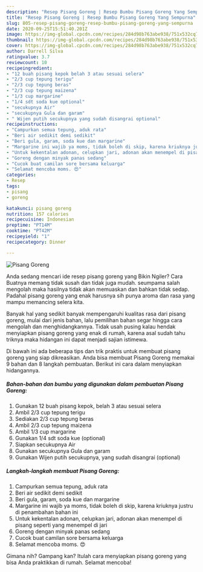 ```yaml
---
description: "Resep Pisang Goreng | Resep Bumbu Pisang Goreng Yang Sempurna"
title: "Resep Pisang Goreng | Resep Bumbu Pisang Goreng Yang Sempurna"
slug: 805-resep-pisang-goreng-resep-bumbu-pisang-goreng-yang-sempurna
date: 2020-09-25T15:51:40.201Z
image: https://img-global.cpcdn.com/recipes/284d98b763abe938/751x532cq70/pisang-goreng-foto-resep-utama.jpg
thumbnail: https://img-global.cpcdn.com/recipes/284d98b763abe938/751x532cq70/pisang-goreng-foto-resep-utama.jpg
cover: https://img-global.cpcdn.com/recipes/284d98b763abe938/751x532cq70/pisang-goreng-foto-resep-utama.jpg
author: Darrell Silva
ratingvalue: 3.7
reviewcount: 10
recipeingredient:
- "12 buah pisang kepok belah 3 atau sesuai selera"
- "2/3 cup tepung terigu"
- "2/3 cup tepung beras"
- "2/3 cup tepung maizena"
- "1/3 cup margarine"
- "1/4 sdt soda kue optional"
- "secukupnya Air"
- "secukupnya Gula dan garam"
- " Wijen putih secukupnya yang sudah disangrai optional"
recipeinstructions:
- "Campurkan semua tepung, aduk rata"
- "Beri air sedikit demi sedikit"
- "Beri gula, garam, soda kue dan margarine"
- "Margarine ini wajib ya moms, tidak boleh di skip, karena kriuknya justru di penambahan bahan ini"
- "Untuk kekentalan adonan, celupkan jari, adonan akan menempel di pisang seperti yang menempel di jari"
- "Goreng dengan minyak panas sedang"
- "Cucok buat camilan sore bersama keluarga"
- "Selamat mencoba moms. 😍"
categories:
- Resep
tags:
- pisang
- goreng

katakunci: pisang goreng 
nutrition: 157 calories
recipecuisine: Indonesian
preptime: "PT14M"
cooktime: "PT42M"
recipeyield: "1"
recipecategory: Dinner

---
```



![Pisang Goreng](https://img-global.cpcdn.com/recipes/284d98b763abe938/751x532cq70/pisang-goreng-foto-resep-utama.jpg)

Anda sedang mencari ide resep pisang goreng yang Bikin Ngiler? Cara Buatnya memang tidak susah dan tidak juga mudah. seumpama salah mengolah maka hasilnya tidak akan memuaskan dan bahkan tidak sedap. Padahal pisang goreng yang enak harusnya sih punya aroma dan rasa yang mampu memancing selera kita.



Banyak hal yang sedikit banyak mempengaruhi kualitas rasa dari pisang goreng, mulai dari jenis bahan, lalu pemilihan bahan segar hingga cara mengolah dan menghidangkannya. Tidak usah pusing kalau hendak menyiapkan pisang goreng yang enak di rumah, karena asal sudah tahu triknya maka hidangan ini dapat menjadi sajian istimewa.


Di bawah ini ada beberapa tips dan trik praktis untuk membuat pisang goreng yang siap dikreasikan. Anda bisa membuat Pisang Goreng memakai 9 bahan dan 8 langkah pembuatan. Berikut ini cara dalam menyiapkan hidangannya.

<!--inarticleads1-->

##### Bahan-bahan dan bumbu yang digunakan dalam pembuatan Pisang Goreng:

1. Gunakan 12 buah pisang kepok, belah 3 atau sesuai selera
1. Ambil 2/3 cup tepung terigu
1. Sediakan 2/3 cup tepung beras
1. Ambil 2/3 cup tepung maizena
1. Ambil 1/3 cup margarine
1. Gunakan 1/4 sdt soda kue (optional)
1. Siapkan secukupnya Air
1. Gunakan secukupnya Gula dan garam
1. Gunakan  Wijen putih secukupnya, yang sudah disangrai (optional)




<!--inarticleads2-->

##### Langkah-langkah membuat Pisang Goreng:

1. Campurkan semua tepung, aduk rata
1. Beri air sedikit demi sedikit
1. Beri gula, garam, soda kue dan margarine
1. Margarine ini wajib ya moms, tidak boleh di skip, karena kriuknya justru di penambahan bahan ini
1. Untuk kekentalan adonan, celupkan jari, adonan akan menempel di pisang seperti yang menempel di jari
1. Goreng dengan minyak panas sedang
1. Cucok buat camilan sore bersama keluarga
1. Selamat mencoba moms. 😍




Gimana nih? Gampang kan? Itulah cara menyiapkan pisang goreng yang bisa Anda praktikkan di rumah. Selamat mencoba!
